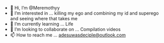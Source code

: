 - 👋 Hi, I’m @Meremothyy
- 👀 I’m interested in ... killing my ego and combining my id and superego and seeing where that takes me
- 🌱 I’m currently learning ... Life
- 💞️ I’m looking to collaborate on ... Compilation videos
- 📫 How to reach me ... adesuwasdeciple@outlook.com

<!---
Meremothyy/Meremothyy is a ✨ special ✨ repository because its `README.md` (this file) appears on your GitHub profile.
You can click the Preview link to take a look at your changes.
--->
